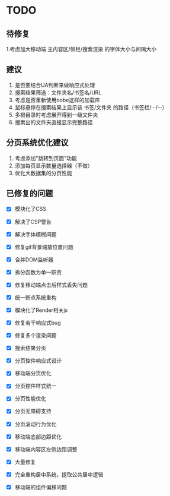 # TODO

## 待修复
1.考虑加大移动端 主内容区/侧栏/搜索渲染 的字体大小与间隔大小

## 建议
1. 是否要结合UA判断来做响应式处理
2. 搜索结果筛选：文件夹名/书签名/URL
3. 考虑是否重新使用oobe这样的加载库
4. 鼠标悬停在搜索结果上显示该 书签/文件夹 的路径（书签栏/···/···）
5. 多根目录时考虑展开得到一级文件夹
6. 搜索出的文件夹直接显示完整路径

## 分页系统优化建议
1. 考虑添加"跳转到页面"功能
2. 添加每页显示数量选择器（不做）
3. 优化大数据集的分页性能


## 已修复的问题

- [x] 模块化了CSS

- [x] 解决了CSP警告

- [x] 解决字体模糊问题

- [x] 修复gif背景缩放位置问题

- [x] 合并DOM监听器

- [x] 拆分函数为单一职责

- [x] 修复移动端点击后样式丢失问题

- [x] 统一断点系统重构

- [x] 模块化了Render相关js

- [x] 修复若干响应式bug

- [x] 修复多个渲染问题

- [x] 搜索结果分页

- [x] 分页控件响应式设计

- [x] 移动端分页优化

- [x] 分页控件样式统一

- [x] 分页性能优化

- [x] 分页无障碍支持

- [x] 分页滚动行为优化

- [x] 移动端底部边距优化

- [x] 移动端内容区左侧边距调整

- [x] 大量修复

- [x] 完全重构居中系统，提取公共居中逻辑

- [x] 移动端的组件偏移问题